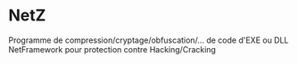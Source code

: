 # NetZ

Programme de compression/cryptage/obfuscation/... de code d'EXE ou DLL NetFramework pour protection contre Hacking/Cracking